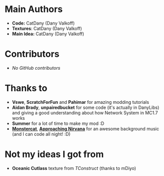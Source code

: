 # Main Authors #
- **Code:** CatDany (Dany Valkoff)
- **Textures**: CatDany (Dany Valkoff)
- **Main Idea:** CatDany (Dany Valkoff)

# Contributors #
- *No GitHub contributors*

# Thanks to #
- **Vswe**, **ScratchForFun** and **Pahimar** for amazing modding tutorials
- **Aidan Brady**, **unpairedbucket** for some code (it's actually in DanyLibs) and giving a good understanding about how Network System in MC1.7 works
- **Summer** for a lot of time to make my mod :D
- [**Monstercat**](http://soundcloud.com/monstercat), [**Approaching Nirvana**](https://soundcloud.com/approachingnirvana) for an awesome background music (and I can code all night! :D)

# Not my ideas I got from #
- **Oceanic Cutlass** texture from *TConstruct* (thanks to mDiyo)
